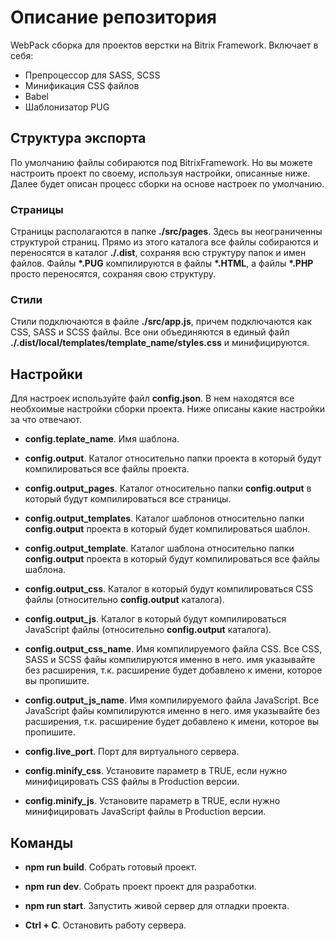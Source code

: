# Описание репозитория
WebPack сборка для проектов верстки на Bitrix Framework. Включает в себя:
- Препроцессор для SASS, SCSS
- Минификация CSS файлов
- Babel
- Шаблонизатор PUG


## Структура экспорта
По умолчанию файлы собираются под BitrixFramework. Но вы можете настроить проект по своему, используя настройки, описанные ниже. Далее будет описан процесс сборки на основе настроек по умолчанию.

### Страницы
Страницы располагаются в папке **./src/pages**. Здесь вы неограниченны структурой страниц. Прямо из этого каталога все файлы собираются и переносятся в каталог **./.dist**, сохраняя всю структуру папок и имен файлов. Файлы **\*.PUG** компилируются в файлы **\*.HTML**, а файлы **\*.PHP** просто переносятся, сохраняя свою структуру.

### Стили
Стили подключаются в файле **./src/app.js**, причем подключаются как CSS, SASS и SCSS файлы. Все они объединяются в единый файл **./.dist/local/templates/__template_name__/styles.css** и минифицируются.


## Настройки
Для настроек используйте файл **config.json**. В нем находятся все необхоимые настройки сборки проекта.
Ниже описаны какие настройки за что отвечают.

- **config.teplate_name**. Имя шаблона.

- **config.output**. Каталог относительно папки проекта в который будут компилироваться все файлы проекта.
- **config.output_pages**. Каталог относительно папки **config.output** в который будут компилироваться все страницы.
- **config.output_templates**. Каталог шаблонов относительно папки **config.output** проекта в который будет компилироваться шаблон.
- **config.output_template**. Каталог шаблона относительно папки **config.output** проекта в который будут компилироваться все файлы шаблона.
- **config.output_css**. Каталог в который будут компилироваться CSS файлы (относительно **config.output** каталога).
- **config.output_js**. Каталог в который будут компилироваться JavaScript файлы (относительно **config.output** каталога).
- **config.output_css_name**. Имя компилируемого файла CSS. Все CSS, SASS и SCSS файы компилируются именно в него. имя указывайте без расширения, т.к. расширение будет добавлено к имени, которое вы пропишите.
- **config.output_js_name**. Имя компилируемого файла JavaScript. Все JavaScript файы компилируются именно в него. имя указывайте без расширения, т.к. расширение будет добавлено к имени, которое вы пропишите.

- **config.live_port**. Порт для виртуального сервера.

- **config.minify_css**. Установите параметр в TRUE, если нужно минифицировать CSS файлы в Production версии.
- **config.minify_js**. Установите параметр в TRUE, если нужно минифицировать JavaScript файлы в Production версии.


## Команды

- **npm run build**. Собрать готовый проект.

- **npm run dev**. Собрать проект проект для разработки.

- **npm run start**. Запустить живой сервер для отладки проекта.
- **Ctrl + C**. Остановить работу сервера.
